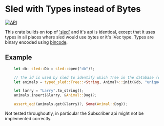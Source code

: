 # Sled with Types instead of Bytes

[![API](https://docs.rs/typed-sled/badge.svg)](https://docs.rs/typed-sled)

This crate builds on top of ['sled'] and it's api is identical, except that it uses types in all places where sled would use bytes or it's IVec type. Types are binary encoded using [bincode](https://docs.rs/bincode/1.3.3/bincode/index.html).

## Example

```rust
    let db: sled::Db = sled::open("db")?;

    // The id is used by sled to identify which Tree in the database (db) to open.
    let animals = typed_sled::Tree::<String, Animal>::init(&db, "unique_id");

    let larry = "Larry".to_string();
    animals.insert(&larry, &Animal::Dog)?;

    assert_eq!(animals.get(&larry)?, Some(Animal::Dog));
```

Not tested throughoutly, in particular the Subscriber api might not be implemented correctly.

['sled']: https://github.com/spacejam/sled
